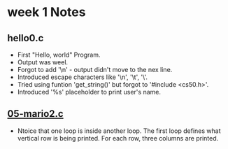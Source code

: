 # week 1 Notes 

##  hello0.c
- First "Hello, world" Program.
- Output was weel.
- Forgot to add '\n' - output didn't move to the nex line.
- Introduced escape characters like '\n', '\t', '\\'.
- Tried  using funtion 'get_string()' but forgot to '#include <cs50.h>'.
- Introduced '%s' placeholder to print user's name.

## [05-mario2.c](https://github.com/Hridoy-Suttradhar/CS50_Harvard-2025_Lecture_code/blob/main/week-1/05-mario2.c)
- Ntoice that one loop is inside another loop. The first loop defines what vertical row is being printed. For each row, three columns are printed.